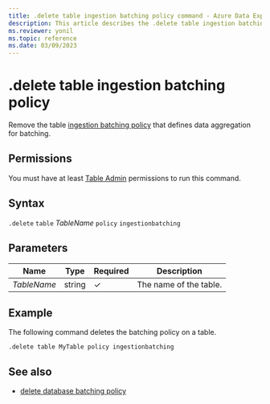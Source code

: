```yaml
---
title: .delete table ingestion batching policy command - Azure Data Explorer
description: This article describes the .delete table ingestion batching policy command in Azure Data Explorer.
ms.reviewer: yonil
ms.topic: reference
ms.date: 03/09/2023
---
```

# .delete table ingestion batching policy

Remove the table [ingestion batching policy](batchingpolicy.md) that defines data aggregation for batching.

## Permissions

You must have at least [Table Admin](access-control/role-based-access-control.md) permissions to run this command.

## Syntax

`.delete` `table` *TableName* `policy` `ingestionbatching`

## Parameters

|Name|Type|Required|Description|
|--|--|--|--|
|*TableName*|string|&check;|The name of the table.|

## Example

The following command deletes the batching policy on a table.

```kusto
.delete table MyTable policy ingestionbatching
```

## See also

* [delete database batching policy](delete-database-ingestion-batching-policy.md)
